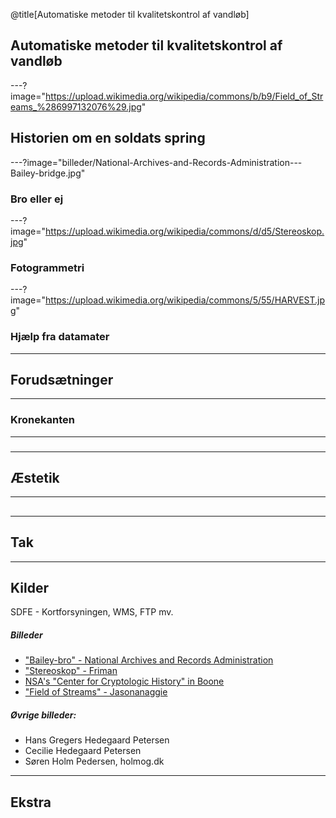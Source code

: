 @title[Automatiske metoder til kvalitetskontrol af vandløb]

<!-- Uggerby å - Fotograf: Søren Holm Pedersen, holmog.dk-->
## Automatiske metoder til kvalitetskontrol af vandløb

---?image="https://upload.wikimedia.org/wikipedia/commons/b/b9/Field_of_Streams_%286997132076%29.jpg"

## Historien om en soldats spring

---?image="billeder/National-Archives-and-Records-Administration---Bailey-bridge.jpg"
### Bro eller ej
<!-- Sort/hvid Kampvogn og bro -->


---?image="https://upload.wikimedia.org/wikipedia/commons/d/d5/Stereoskop.jpg"
<!-- Fotogrammetri-bænk -->
### Fotogrammetri


---?image="https://upload.wikimedia.org/wikipedia/commons/5/55/HARVEST.jpg"
<!-- Gammel datamat -->
### Hjælp fra datamater



<!-- SAMMENBINDING? -->

---
## Forudsætninger


---
### Kronekanten


---
### 


---
## Æstetik


--- 
## 


--- 
## Tak



---
## Kilder

SDFE - Kortforsyningen, WMS, FTP mv.

##### Billeder
- ["Bailey-bro" - National Archives and Records Administration](https://da.wikipedia.org/wiki/Fil:%22Don%27t_tell_me_there%27s_anything_the_engineers_can%27t_do._We_built_bridges_where_bridges_couldn%27t_be_built._We_built..._-_NARA_-_535980.tif)
- ["Stereoskop" - Friman](https://commons.wikimedia.org/wiki/File:Stereoskop.jpg)
- [NSA's "Center for Cryptologic History" in Boone](https://commons.wikimedia.org/wiki/File:HARVEST.jpg)
- ["Field of Streams" - Jasonanaggie](https://commons.wikimedia.org/wiki/File:Field_of_Streams_(6997132076).jpg)

##### Øvrige billeder:
- Hans Gregers Hedegaard Petersen
- Cecilie Hedegaard Petersen
- Søren Holm Pedersen, holmog.dk


---
## Ekstra


